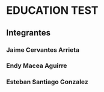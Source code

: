 # EDUCATION TEST

## Integrantes
### Jaime Cervantes Arrieta 
### Endy Macea Aguirre
### Esteban Santiago Gonzalez 
